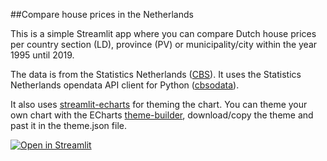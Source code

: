 ##Compare house prices in the Netherlands

This is a simple Streamlit app where you can compare Dutch house prices per country section (LD), province (PV) or municipality/city within the year 1995 until 2019.

The data is from the Statistics Netherlands ([CBS](https://www.cbs.nl/en-gb)). It uses the Statistics Netherlands opendata API client for Python ([cbsodata](https://pypi.org/project/cbsodata/)).

It also uses [streamlit-echarts](https://github.com/andfanilo/streamlit-echarts) for theming the chart. You can theme your own chart with the ECharts [theme-builder](https://echarts.apache.org/en/theme-builder.html), download/copy the theme and past it in the theme.json file.

[![Open in Streamlit](https://static.streamlit.io/badges/streamlit_badge_black_white.svg)](https://share.streamlit.io/mvs12/cbs-houseprices-streamlit/)

